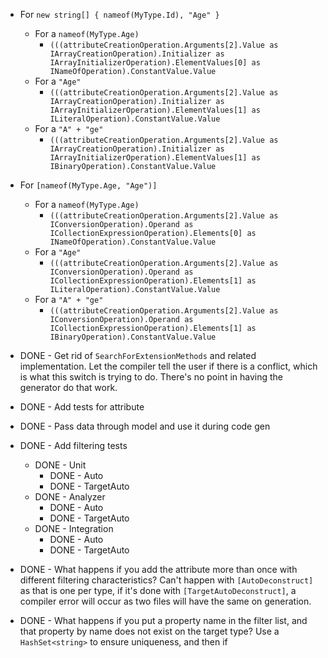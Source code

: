 * For `new string[] { nameof(MyType.Id), "Age" }`
  * For a `nameof(MyType.Age)`
    * `(((attributeCreationOperation.Arguments[2].Value as IArrayCreationOperation).Initializer as IArrayInitializerOperation).ElementValues[0] as INameOfOperation).ConstantValue.Value`
  * For a `"Age"`
    * `(((attributeCreationOperation.Arguments[2].Value as IArrayCreationOperation).Initializer as IArrayInitializerOperation).ElementValues[1] as ILiteralOperation).ConstantValue.Value`
  * For a `"A" + "ge"`
    * `(((attributeCreationOperation.Arguments[2].Value as IArrayCreationOperation).Initializer as IArrayInitializerOperation).ElementValues[1] as IBinaryOperation).ConstantValue.Value`
* For `[nameof(MyType.Age, "Age")]`
  * For a `nameof(MyType.Age)`
    * `(((attributeCreationOperation.Arguments[2].Value as IConversionOperation).Operand as ICollectionExpressionOperation).Elements[0] as INameOfOperation).ConstantValue.Value`
  * For a `"Age"`
    * `(((attributeCreationOperation.Arguments[2].Value as IConversionOperation).Operand as ICollectionExpressionOperation).Elements[1] as ILiteralOperation).ConstantValue.Value`
  * For a `"A" + "ge"`
    * `(((attributeCreationOperation.Arguments[2].Value as IConversionOperation).Operand as ICollectionExpressionOperation).Elements[1] as IBinaryOperation).ConstantValue.Value`

* DONE - Get rid of `SearchForExtensionMethods` and related implementation. Let the compiler tell the user if there is a conflict, which is what this switch is trying to do. There's no point in having the generator do that work.
* DONE - Add tests for attribute
* DONE - Pass data through model and use it during code gen
* DONE - Add filtering tests
    * DONE - Unit
        * DONE - Auto
        * DONE - TargetAuto
    * DONE - Analyzer
        * DONE - Auto
        * DONE - TargetAuto
    * DONE - Integration
        * DONE - Auto
        * DONE - TargetAuto
* DONE - What happens if you add the attribute more than once with different filtering characteristics? Can't happen with `[AutoDeconstruct]` as that is one per type, if it's done with `[TargetAutoDeconstruct]`, a compiler error will occur as two files will have the same on generation.
* DONE - What happens if you put a property name in the filter list, and that property by name does not exist on the target type? Use a `HashSet<string>` to ensure uniqueness, and then if 